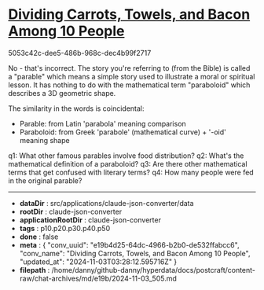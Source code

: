 # [Dividing Carrots, Towels, and Bacon Among 10 People](https://claude.ai/chat/e19b4d25-64dc-4966-b2b0-de532ffabcc6)

5053c42c-dee5-486b-968c-dec4b99f2717

 No - that's incorrect. The story you're referring to (from the Bible) is called a "parable" which means a simple story used to illustrate a moral or spiritual lesson. It has nothing to do with the mathematical term "paraboloid" which describes a 3D geometric shape.

The similarity in the words is coincidental:
- Parable: from Latin 'parabola' meaning comparison
- Paraboloid: from Greek 'parabole' (mathematical curve) + '-oid' meaning shape

q1: What other famous parables involve food distribution?
q2: What's the mathematical definition of a paraboloid?
q3: Are there other mathematical terms that get confused with literary terms?
q4: How many people were fed in the original parable?

---

* **dataDir** : src/applications/claude-json-converter/data
* **rootDir** : claude-json-converter
* **applicationRootDir** : claude-json-converter
* **tags** : p10.p20.p30.p40.p50
* **done** : false
* **meta** : {
  "conv_uuid": "e19b4d25-64dc-4966-b2b0-de532ffabcc6",
  "conv_name": "Dividing Carrots, Towels, and Bacon Among 10 People",
  "updated_at": "2024-11-03T03:28:12.595716Z"
}
* **filepath** : /home/danny/github-danny/hyperdata/docs/postcraft/content-raw/chat-archives/md/e19b/2024-11-03_505.md